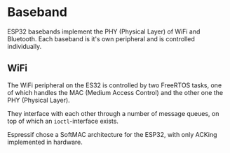 # Baseband

ESP32 basebands implement the PHY (Physical Layer) of WiFi and Bluetooth. Each baseband is it's own peripheral and is controlled individually.


## WiFi

The WiFi peripheral on the ES32 is controlled by two FreeRTOS tasks, one of which handles the MAC (Medium Access Control) and the other one the PHY (Physical Layer).

They interface with each other through a number of message queues, on top of which an `ioctl`-interface exists.

Espressif chose a SoftMAC architecture for the ESP32, with only ACKing implemented in hardware.
